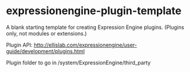 expressionengine-plugin-template
================================

A blank starting template for creating Expression Engine plugins.
(Plugins only, not modules or extensions.)


Plugin API:
http://ellislab.com/expressionengine/user-guide/development/plugins.html


Plugin folder to go in /system/ExpressionEngine/third_party
